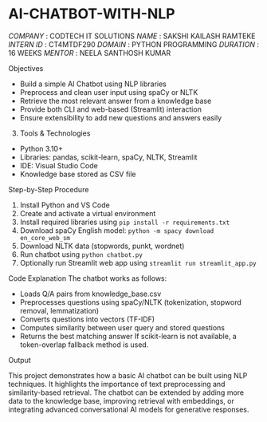 # AI-CHATBOT-WITH-NLP

*COMPANY* : CODTECH IT SOLUTIONS
*NAME* : SAKSHI KAILASH RAMTEKE
*INTERN ID* : CT4MTDF290
*DOMAIN* : PYTHON PROGRAMMING
*DURATION* : 16 WEEKS
*MENTOR* : NEELA SANTHOSH KUMAR

Objectives
- Build a simple AI Chatbot using NLP libraries
- Preprocess and clean user input using spaCy or NLTK
- Retrieve the most relevant answer from a knowledge base
- Provide both CLI and web-based (Streamlit) interaction
- Ensure extensibility to add new questions and answers easily
3. Tools & Technologies
- Python 3.10+
- Libraries: pandas, scikit-learn, spaCy, NLTK, Streamlit
- IDE: Visual Studio Code
- Knowledge base stored as CSV file
  
Step-by-Step Procedure
1. Install Python and VS Code
2. Create and activate a virtual environment
3. Install required libraries using `pip install -r requirements.txt`
4. Download spaCy English model: `python -m spacy download en_core_web_sm`
5. Download NLTK data (stopwords, punkt, wordnet)
6. Run chatbot using `python chatbot.py`
7. Optionally run Streamlit web app using `streamlit run streamlit_app.py`

Code Explanation
The chatbot works as follows:
- Loads Q/A pairs from knowledge_base.csv
- Preprocesses questions using spaCy/NLTK (tokenization, stopword removal, lemmatization)
- Converts questions into vectors (TF-IDF)
- Computes similarity between user query and stored questions
- Returns the best matching answer
If scikit-learn is not available, a token-overlap fallback method is used.

Output



This project demonstrates how a basic AI chatbot can be built using NLP techniques. It highlights the importance of text preprocessing and similarity-based retrieval. The chatbot can be extended by adding more data to the knowledge base, improving retrieval with embeddings, or integrating advanced conversational AI models for generative responses.
